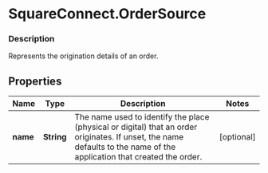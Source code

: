 # SquareConnect.OrderSource

### Description

Represents the origination details of an order.

## Properties
Name | Type | Description | Notes
------------ | ------------- | ------------- | -------------
**name** | **String** | The name used to identify the place (physical or digital) that an order originates.  If unset, the name defaults to the name of the application that created the order. | [optional] 


